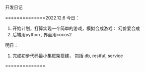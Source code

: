 开发日记

==============2022.12.6
今日：
1. 开始计划，打算实现一个简单的游戏，模拟合成游戏： 幻兽爱合成
2. 后端用python , 界面用cocos2 

明日：
1. 完成初步代码最小集框架搭建， 包括 db, restful, service

==============

